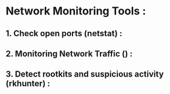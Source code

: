 # Network Monitoring Tools :

## 1. Check open ports (netstat) :


## 2. Monitoring Network Traffic () :



## 3. Detect rootkits and suspicious activity (rkhunter) :

